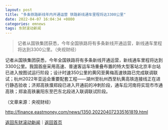 ```yaml
---
layout: post
title: "多条铁路新线年内开通运营 铁路新线通车里程将达3300公里"
date: 2022-04-07 16:04:34 +0800
categories: emnews
tags: 东财滚动新闻
---
```

> 记者从国铁集团获悉，今年全国铁路将有多条新线开通运营，新线通车里程将达到3300公里。（央视财经）

<p>记者从国铁集团获悉，今年全国铁路将有多条新线开通运营，新线通车里程将达到3300公里。我国首座采用高速、普速客运车场重叠布置的特大型客站北京丰台站已进入按图试运行阶段；设计时速350公里的黄冈至黄梅高速铁路已完成联调联试；杭州2022年亚运会重要配套工程——湖州至杭州西至杭黄高铁连接线正在进行静态验收；济郑高铁濮郑段已进入开通前的冲刺阶段，通车后河南将实现市市通高铁；郑渝高铁襄阳东至巴东北段进入联调联试阶段。</p><p class="em_media">（文章来源：央视财经）</p>

<http://finance.eastmoney.com/news/1350,202204072335161819.html>

[返回东财滚动新闻](//finews.withounder.com/emnews/)｜[返回首页](//finews.withounder.com/)